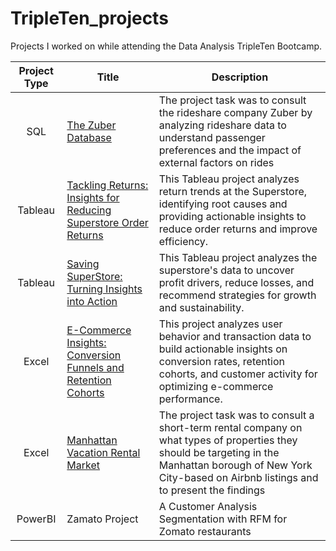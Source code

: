 # TripleTen_projects
Projects I worked on while attending the Data Analysis TripleTen Bootcamp.


| Project Type | Title | Description |
| :-----------: | ----------- |----------- |
| SQL | [The Zuber Database](https://github.com/Parkerjcow/Data_projects_Tripleten/tree/The-Zuber-Database) | The project task was to consult the rideshare company Zuber by analyzing rideshare data to understand passenger preferences and the impact of external factors on rides |
| Tableau | [Tackling Returns: Insights for Reducing Superstore Order Returns](https://public.tableau.com/views/TTProjectSprint5/WhatisCausingReturnsDraft?:language=en-US&:sid=&:redirect=auth&:display_count=n&:origin=viz_share_link) | This Tableau project analyzes return trends at the Superstore, identifying root causes and providing actionable insights to reduce order returns and improve efficiency. |
| Tableau | [Saving SuperStore: Turning Insights into Action](https://public.tableau.com/views/TripleTenTableauProject_17301200701130/ProfitsLosses?:language=en-US&:sid=&:redirect=auth&:display_count=n&:origin=viz_share_link) | This Tableau project analyzes the superstore's data to uncover profit drivers, reduce losses, and recommend strategies for growth and sustainability. |
| Excel | [E-Commerce Insights: Conversion Funnels and Retention Cohorts](https://docs.google.com/spreadsheets/d/1vhWnK4jb9EjznEOfXTqIagNukY1u_PT3C-MZlm-Vc18/edit?usp=sharing) | This project analyzes user behavior and transaction data to build actionable insights on conversion rates, retention cohorts, and customer activity for optimizing e-commerce performance. |
| Excel | [Manhattan Vacation Rental Market](https://docs.google.com/spreadsheets/d/1WDoB2zXPS-7MgIK0kv7MgObjQP7JtJ-4YFrD4LkzLtM/edit?usp=sharing) | The project task was to consult a short-term rental company on what types of properties they should be targeting in the Manhattan borough of New York City-based on Airbnb listings and to present the findings|
| PowerBI | Zamato Project | A Customer Analysis Segmentation with RFM for Zomato restaurants|
